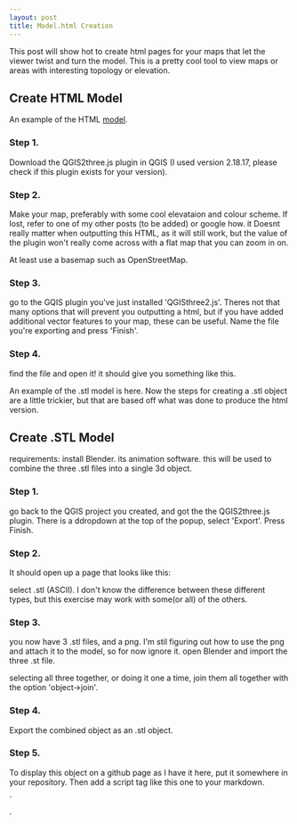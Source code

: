 ```yaml
---
layout: post
title: Model.html Creation
---
```


This post will show hot to create html pages for your maps that let the viewer twist and turn the model. This is a pretty cool tool to view maps or areas with interesting topology or elevation. 

<h2>Create HTML Model</h2>

An example of the HTML [model](https://rawgit.com/TierynnB/TierynnB.github.io/master/mapModels/3dModelOutput.html).
<h3>Step 1.</h3>
Download the QGIS2three.js plugin in QGIS (I used version 2.18.17, please check if this plugin exists for your version).

<h3>Step 2. </h3>
Make your map, preferably with some cool elevataion and colour scheme. If lost, refer to one of my other posts (to be added) or google how. it Doesnt really matter when outputting this HTML, as it will still work, but the value of the plugin won't really come across with a flat map that you can zoom in on. 

At least use a basemap such as OpenStreetMap.

<h3> Step 3. </h3>
go to the GQIS plugin you've just installed 'QGISthree2.js'. Theres not that many options that will prevent you outputting a html, but if you have added additional vector features to your map, these can be useful.
Name the file you're exporting and press 'Finish'.

<h3> Step 4. </h3>
find the file and open it! it should give you something like this.

An example of the .stl model is here.
Now the steps for creating a .stl object are a little trickier, but that are based off what was done to produce the html version. 
<script src="https://embed.github.com/view/3d/TierynnB/TierynnB.github.io/master/images/model.stl">{newline}</script>
<h2>Create .STL Model</h2>
requirements: install Blender. its animation software. this will be used to combine the three .stl files into a single 3d object.

<h3>Step 1. </h3>
go back to the QGIS project you created, and got the the QGIS2three.js plugin. There is a ddropdown at the top of the popup, select 'Export'. Press Finish.

<h3>Step 2. </h3>
It should open up a page that looks like this:

select .stl (ASCII). I don't know the difference between these different types, but this exercise may work with some(or all) of the others.
<h3> Step 3. </h3>

you now have 3 .stl files, and a png. I'm stil figuring out how to use the png and attach it to the model, so for now ignore it. 
open Blender and import the three .st file. 

selecting all three together, or doing it one a time, join them all together with the option 'object->join'.

<h3> Step 4. </h3>
Export the combined object as an .stl object.

<h3> Step 5. </h3>
To display this object on a github page as I have it here, put it somewhere in your repository. Then add a script tag like this one to your markdown.

` 
<script src="https://embed.github.com/view/3d/<username>/<repo>/<ref>/<path_to_file>">{newline}</script>
`
